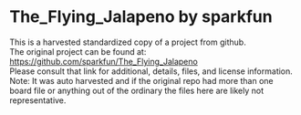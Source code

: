 
# The_Flying_Jalapeno by sparkfun  
This is a harvested standardized copy of a project from github.  
The original project can be found at:  
https://github.com/sparkfun/The_Flying_Jalapeno  
Please consult that link for additional, details, files, and license information.  
Note: It was auto harvested and if the original repo had more than one board file or anything out of the ordinary the files here are likely not representative.  
    